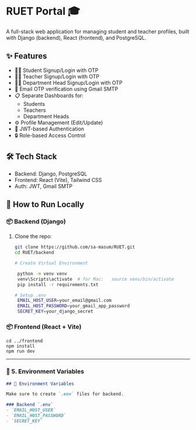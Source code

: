 # RUET Portal 🎓

A full-stack web application for managing student and teacher profiles, built with Django (backend), React (frontend), and PostgreSQL.

## ✨ Features

- 👨‍🎓 Student Signup/Login with OTP
- 👨‍🏫 Teacher Signup/Login with OTP
- 👨‍💼 Department Head Signup/Login with OTP
- 🔐 Email OTP verification using Gmail SMTP
- 📋 Separate Dashboards for:
  - Students
  - Teachers
  - Department Heads
- ⚙️ Profile Management (Edit/Update)
- 🔁 JWT-based Authentication
- 🔒 Role-based Access Control


## 🛠️ Tech Stack

- Backend: Django, PostgreSQL
- Frontend: React (Vite), Tailwind CSS
- Auth: JWT, Gmail SMTP


## 🚀 How to Run Locally

### 📦 Backend (Django)
1. Clone the repo:
   ```bash
   git clone https://github.com/sa-masum/RUET.git
   cd RUET/backend

   # Create Virtual Environment 

    python -m venv venv
    venv\Scripts\activate  # for Mac:   source venv/bin/activate
    pip install -r requirements.txt

   # Setup .env
    EMAIL_HOST_USER=your_email@gmail.com
    EMAIL_HOST_PASSWORD=your_gmail_app_password
    SECRET_KEY=your_django_secret

### 📦 Frontend (React + Vite)
    cd ../frontend
    npm install
    npm run dev



---

### 🔐 5. **Environment Variables**

```md
## 🔐 Environment Variables

Make sure to create `.env` files for backend.

### Backend `.env`
- `EMAIL_HOST_USER`
- `EMAIL_HOST_PASSWORD`
- `SECRET_KEY`



